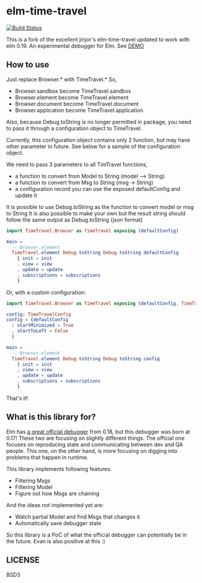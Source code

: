 # elm-time-travel

[![Build Status](https://travis-ci.org/jinjor/elm-time-travel.svg)](https://travis-ci.org/jinjor/elm-time-travel)

This is a fork of the excellent jinjor's elm-time-travel updated to work with elm 0.19.
An experimental debugger for Elm. See [DEMO](http://jinjor.github.io/elm-time-travel/)

## How to use

Just replace Browser.* with TimeTravel.*
So,
* Browser.sandbox become TimeTravel.sandbox
* Browser.element become TimeTravel.element
* Browser.document become TimeTravel.document
* Browser.application become TimeTravel.application

Also, because Debug.toString is no longer permitted in package, you need to 
pass it through a configuration object to TimeTravel.

Currently, this configuration object contains only 2 function, but may have 
other parameter in future.  See below for a sample of the configuration object.

We need to pass 3 parameters to all TimTravel functions, 
* a function to convert from Model to String (model --> String)
* a function to convert from Msg to String (msg -> String)
* a configuration record you can use the exposed defaultConfig and update it

It is possible to use Debug.toString as the function to convert model or msg to String
It is also possible to make your own but the result string should follow the same output as Debug.toString (json format)


```elm
import TimeTravel.Browser as TimeTravel exposing (defaultConfig)

main =
  -- Browser.element
  TimeTravel.element Debug.toString Debug.toString defaultConfig
    { init = init
    , view = view
    , update = update
    , subscriptions = subscriptions
    }
```

Or, with a custom configuration:

```elm
import TimeTravel.Browser as TimeTravel exposing (defaultConfig, TimeTravelConfig)

config: TimeTravelConfig
config = {defaultConfig
  | startMinimized = True
  , startToLeft = False
  }

main =
  -- Browser.element
  TimeTravel.element Debug.toString Debug.toString config
    { init = init
    , view = view
    , update = update
    , subscriptions = subscriptions
    }
```

That's it!

## What is this library for?

Elm has [a great official debugger](http://elm-lang.org/blog/the-perfect-bug-report) from 0.18, but this debugger was born at 0.17! These two are focusing on slightly different things. The official one focuses on reproducing state and communicating between dev and QA people. This one, on the other hand, is more focusing on digging into problems that happen in runtime.

This library implements following features:

* Filtering Msgs
* Filtering Model
* Figure out how Msgs are chaining

And the ideas not implemented yet are:

* Watch partial Model and find Msgs that changes it
* Automatically save debugger state

So this library is a PoC of what the official debugger can potentially be in the future. Evan is also positive at this :)


## LICENSE

BSD3
